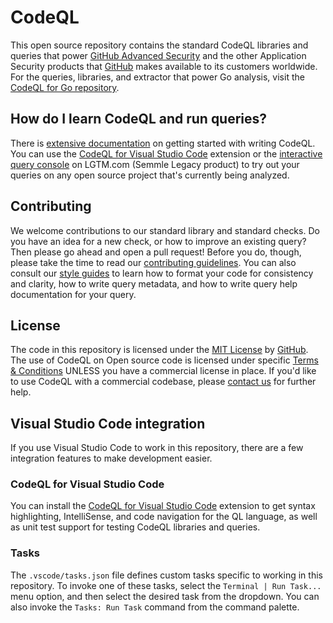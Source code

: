 # CodeQL

This open source repository contains the standard CodeQL libraries and queries that power [GitHub Advanced Security](https://github.com/features/security/code) and the other Application Security products that [GitHub](https://github.com/features/security/) makes available to its customers worldwide. For the queries, libraries, and extractor that power Go analysis, visit the [CodeQL for Go repository](https://github.com/github/codeql-go).

## How do I learn CodeQL and run queries?

There is [extensive documentation](https://codeql.github.com/docs/) on getting started with writing CodeQL.
You can use the [CodeQL for Visual Studio Code](https://codeql.github.com/docs/codeql-for-visual-studio-code/) extension or the [interactive query console](https://lgtm.com/help/lgtm/using-query-console) on LGTM.com (Semmle Legacy product) to try out your queries on any open source project that's currently being analyzed.

## Contributing

We welcome contributions to our standard library and standard checks. Do you have an idea for a new check, or how to improve an existing query? Then please go ahead and open a pull request! Before you do, though, please take the time to read our [contributing guidelines](CONTRIBUTING.md). You can also consult our [style guides](https://github.com/github/codeql/tree/main/docs) to learn how to format your code for consistency and clarity, how to write query metadata, and how to write query help documentation for your query.

## License

The code in this repository is licensed under the [MIT License](LICENSE) by [GitHub](https://github.com). The use of CodeQL on Open source code is licensed under specific [Terms & Conditions](https://securitylab.github.com/tools/codeql/license/) UNLESS you have a commercial license in place. If you'd like to use CodeQL with a commercial codebase, please [contact us](https://enterprise.github.com/contact) for further help.

## Visual Studio Code integration

If you use Visual Studio Code to work in this repository, there are a few integration features to make development easier.

### CodeQL for Visual Studio Code

You can install the [CodeQL for Visual Studio Code](https://marketplace.visualstudio.com/items?itemName=GitHub.vscode-codeql) extension to get syntax highlighting, IntelliSense, and code navigation for the QL language, as well as unit test support for testing CodeQL libraries and queries.

### Tasks

The `.vscode/tasks.json` file defines custom tasks specific to working in this repository. To invoke one of these tasks, select the `Terminal | Run Task...` menu option, and then select the desired task from the dropdown. You can also invoke the `Tasks: Run Task` command from the command palette.
